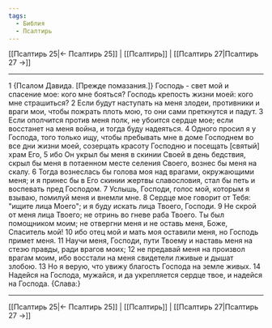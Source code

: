```yaml
---
tags:
  - Библия
  - Псалтирь
---
```

[[Псалтирь 25|← Псалтирь 25]] | [[Псалтирь]] | [[Псалтирь 27|Псалтирь 27 →]]

---
1 {Псалом Давида. [Прежде помазания.]} Господь - свет мой и спасение мое: кого мне бояться? Господь крепость жизни моей: кого мне страшиться?
2 Если будут наступать на меня злодеи, противники и враги мои, чтобы пожрать плоть мою, то они сами преткнутся и падут.
3 Если ополчится против меня полк, не убоится сердце мое; если восстанет на меня война, и тогда буду надеяться.
4 Одного просил я у Господа, того только ищу, чтобы пребывать мне в доме Господнем во все дни жизни моей, созерцать красоту Господню и посещать [святый] храм Его,
5 ибо Он укрыл бы меня в скинии Своей в день бедствия, скрыл бы меня в потаенном месте селения Своего, вознес бы меня на скалу.
6 Тогда вознеслась бы голова моя над врагами, окружающими меня; и я принес бы в Его скинии жертвы славословия, стал бы петь и воспевать пред Господом.
7 Услышь, Господи, голос мой, которым я взываю, помилуй меня и внемли мне.
8 Сердце мое говорит от Тебя: "ищите лица Моего"; и я буду искать лица Твоего, Господи.
9 Не скрой от меня лица Твоего; не отринь во гневе раба Твоего. Ты был помощником моим; не отвергни меня и не оставь меня, Боже, Спаситель мой!
10 ибо отец мой и мать моя оставили меня, но Господь примет меня.
11 Научи меня, Господи, пути Твоему и наставь меня на стезю правды, ради врагов моих;
12 не предавай меня на произвол врагам моим, ибо восстали на меня свидетели лживые и дышат злобою.
13 Но я верую, что увижу благость Господа на земле живых.
14 Надейся на Господа, мужайся, и да укрепляется сердце твое, и надейся на Господа. {Слава:}

---
[[Псалтирь 25|← Псалтирь 25]] | [[Псалтирь]] | [[Псалтирь 27|Псалтирь 27 →]]